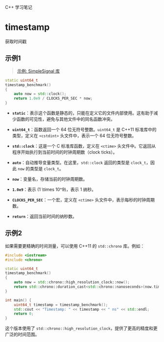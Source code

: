 C++ 学习笔记

# timestamp
获取时间戳

## 示例1
> [示例: SimpleSignal 库](https://github.com/larspensjo/SimpleSignal/blob/master/README.md)


```cpp
static uint64_t
timestamp_benchmark()
{
    auto now = std::clock();
    return 1.0e9 / CLOCKS_PER_SEC * now;
}
```

- **`static`**：表示这个函数是静态的，只能在定义它的文件内部使用。这有助于减少函数的可见性，避免与其他文件中的同名函数冲突。
- **`uint64_t`**：函数返回一个 64 位无符号整数。`uint64_t` 是 C++11 标准库中的类型，定义在 `<cstdint>` 头文件中，表示一个 64 位无符号整数。

- **`std::clock`**：这是一个 C 标准库函数，定义在 `<ctime>` 头文件中。它返回从程序开始执行到当前时间的时钟周期数（clock ticks）。
- **`auto`**：自动推导变量类型。在这里，`std::clock` 返回的类型是 `clock_t`，因此 `now` 的类型是 `clock_t`。
- **`now`**：变量名，存储当前的时钟周期数。

- **`1.0e9`**：表示 \(1 \times 10^9\)，表示 1 纳秒。
- **`CLOCKS_PER_SEC`**：一个宏，定义在 `<ctime>` 头文件中，表示每秒的时钟周期数。
- **`return`**：返回当前时间的纳秒数。

## 示例2

如果需要更精确的时间测量，可以使用 C++11 的 `std::chrono` 库。例如：

```cpp
#include <iostream>
#include <chrono>

static uint64_t
timestamp_benchmark()
{
    auto now = std::chrono::high_resolution_clock::now();
    return std::chrono::duration_cast<std::chrono::nanoseconds>(now.time_since_epoch()).count();
}

int main() {
    uint64_t timestamp = timestamp_benchmark();
    std::cout << "Timestamp: " << timestamp << " ns" << std::endl;
    return 0;
}
```

这个版本使用了 `std::chrono::high_resolution_clock`，提供了更高的精度和更广泛的时间范围。